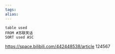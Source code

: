 ```yaml
---
tags: 
alias:
---
```


```dataview
table used
FROM #苏联笑话
SORT used ASC
```


https://space.bilibili.com/442448538/article
124567
